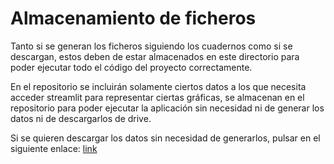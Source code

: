 # Almacenamiento de ficheros
Tanto si se generan los ficheros siguiendo los cuadernos como si se descargan, estos deben de estar almacenados en este directorio para poder ejecutar todo el código del proyecto correctamente.

En el repositorio se incluirán solamente ciertos datos a los que necesita acceder streamlit para representar ciertas gráficas, se almacenan en el repositorio para poder ejecutar la aplicación sin necesidad ni de generar los datos ni de descargarlos de drive.

Si se quieren descargar los datos sin necesidad de generarlos, pulsar en el siguiente enlace: [link](https://drive.google.com/drive/folders/1NyCAPqVdK4ZcOPovaSirImuEoe7fceAl?usp=sharing)